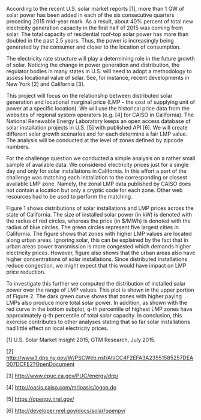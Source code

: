 According to the recent U.S. solar market reports [1], more than 1 GW of solar power has been added in each of the six consecutive quarters preceding 2015 mid-year mark. As a result, about 40% percent of total new electricity generation capacity in the first half of 2015 was coming from solar. The total capacity of residential roof-top solar power has more than doubled in the past 2.5 years. Thus, the power is increasingly being generated by the consumer and closer to the location of consumption. 

The electricity rate structure will play a determining role in the future growth of solar. Noticing the change in power generation and distribution, the regulator bodies in many states in U.S. will need to adopt a methodology to assess locational value of solar. See, for instance, recent developments in New York [2] and California [3]. 

This project will focus on the relationship between distributed solar generation and locational marginal price (LMP - the cost of supplying unit of power at a specific location). We will use the historical price data from the websites of regional system operators (e.g. [4] for CAISO in California). The National Renewable Energy Laboratory keeps an open access database of solar installation projects in U.S. [5] with published API [6]. We will create different solar growth scenarios and for each determine a fair LMP value. The analysis will be conducted at the level of zones defined by zipcode numbers.

For the challenge question we conducted a simple analysis on a rather small sample of available data. We considered electricity prices just for a single day and only for solar installations in California. In this effort a part of the challenge was matching each installation to the corresponding or closest available LMP zone. Namely, the zonal LMP data published by CAISO does not contain a location but only a cryptic code for each zone. Other web resources had to be used to perform the matching.

Figure 1 shows distributions of solar installations and LMP prices across the state of California. The size of installed solar power (in kW) is denoted with the radius of red circles, whereas the price (in $/MWh) is denoted with the radius of blue circles. The green circles represent five largest cities in California. The figure shows that zones with higher LMP values are located along urban areas. Ignoring solar, this can be explained by the fact that in urban areas power transmission is more congested which demands higher electricity prices. However, figure also shows that the urban areas also have higher concentrations of solar installations. Since distributed installations reduce congestion, we might expect that this would have impact on LMP price reduction. 

To investigate this further we computed the distribution of installed solar power over the range of LMP values. This plot is shown in the upper portion of Figure 2. The dark green curve shows that zones with higher paying LMPs also produce more total solar power. In addition, as shown with the red curve in the bottom subplot, q-th percentile of highest LMP zones have approximately q-th percentile of total solar capacity. In conclusion, this exercise contributes to other analyses stating that so far solar installations had little effect on local electricity prices.  

[1] U.S. Solar Market Insight 2015, GTM Research, July 2015.

[2] http://www3.dps.ny.gov/W/PSCWeb.nsf/All/CC4F2EFA3A23551585257DEA007DCFE2?OpenDocument

[3] http://www.cpuc.ca.gov/PUC/energy/drp/

[4] http://oasis.caiso.com/mrioasis/logon.do

[5] https://openpv.nrel.gov/ 

[6] http://developer.nrel.gov/docs/solar/openpv/ 
